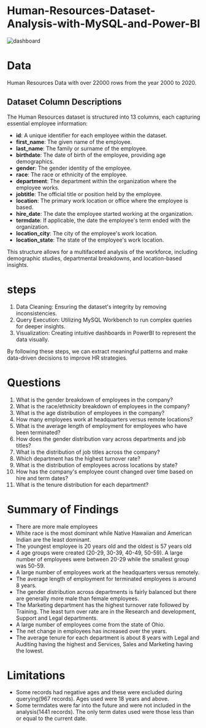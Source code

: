 # Human-Resources-Dataset-Analysis-with-MySQL-and-Power-BI
![dashboard](https://github.com/theomid80/Human-Resources-Dataset-Analysis-with-MySQL-and-Power-BI/assets/164475131/afecce90-3133-44e6-b28f-9c6a0d85f5ec)
# Data
Human Resources Data with over 22000 rows from the year 2000 to 2020.
## Dataset Column Descriptions

The Human Resources dataset is structured into 13 columns, each capturing essential employee information:


- **id**: A unique identifier for each employee within the dataset.
- **first_name**: The given name of the employee.
- **last_name**: The family or surname of the employee.
- **birthdate**: The date of birth of the employee, providing age demographics.
- **gender**: The gender identity of the employee.
- **race**: The race or ethnicity of the employee.
- **department**: The department within the organization where the employee works.
- **jobtitle**: The official title or position held by the employee.
- **location**: The primary work location or office where the employee is based.
- **hire_date**: The date the employee started working at the organization.
- **termdate**: If applicable, the date the employee's term ended with the organization.
- **location_city**: The city of the employee's work location.
- **location_state**: The state of the employee's work location.

This structure allows for a multifaceted analysis of the workforce, including demographic studies, departmental breakdowns, and location-based insights.


# steps

1. Data Cleaning: Ensuring the dataset's integrity by removing inconsistencies.
2. Query Execution: Utilizing MySQL Workbench to run complex queries for deeper insights.
3. Visualization: Creating intuitive dashboards in PowerBI to represent the data visually.

By following these steps, we can extract meaningful patterns and make data-driven decisions to improve HR strategies.

# Questions
1. What is the gender breakdown of employees in the company?
2. What is the race/ethnicity breakdown of employees in the company?
3. What is the age distribution of employees in the company?
4. How many employees work at headquarters versus remote locations?
5. What is the average length of employment for employees who have been terminated?
6. How does the gender distribution vary across departments and job titles?
7. What is the distribution of job titles across the company?
8. Which department has the highest turnover rate?
9. What is the distribution of employees across locations by state?
10. How has the company's employee count changed over time based on hire and term dates?
11. What is the tenure distribution for each department?
# Summary of Findings
- There are more male employees
- White race is the most dominant while Native Hawaiian and American Indian are the least dominant.
- The youngest employee is 20 years old and the oldest is 57 years old
- 4 age groups were created (20-29, 30-39, 40-49, 50-59). A large number of employees were between 20-29 while the smallest group was 50-59.
- A large number of employees work at the headquarters versus remotely.
- The average length of employment for terminated employees is around 8 years.
- The gender distribution across departments is fairly balanced but there are generally more male than female employees.
- The Marketing department has the highest turnover rate followed by Training. The least turn over rate are in the Research and development, Support and Legal departments.
- A large number of employees come from the state of Ohio.
- The net change in employees has increased over the years.
- The average tenure for each department is about 8 years with Legal and Auditing having the highest and Services, Sales and Marketing having the lowest.
# Limitations
- Some records had negative ages and these were excluded during querying(967 records). Ages used were 18 years and above.
- Some termdates were far into the future and were not included in the analysis(1441 records). The only term dates used were those less than or equal to the current date.
